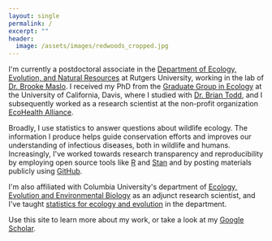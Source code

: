 ```yaml
---
layout: single
permalink: /
excerpt: ""
header:
  image: /assets/images/redwoods_cropped.jpg
---
```


I'm currently a postdoctoral associate in the [Department of Ecology, Evolution, and Natural Resources](https://deenr.rutgers.edu/) at Rutgers University, working in the lab of [Dr. Brooke Maslo](https://maslolab.wordpress.com/). I received my PhD from the [Graduate Group in Ecology](http://ecology.ucdavis.edu/) at the University of California, Davis, where I studied with [Dr. Brian Todd](http://toddlab.ucdavis.edu/), and I subsequently worked as a research scientist at the non-profit organization [EcoHealth Alliance](https://www.ecohealthalliance.org/).

Broadly, I use statistics to answer questions about wildlife ecology. The information I produce helps guide conservation efforts and improves our understanding of infectious diseases, both in wildlife and humans. Increasingly, I've worked towards research transparency and reproducibility by employing open source tools like [R](https://www.r-project.org/about.html) and [Stan](http://mc-stan.org/) and by posting materials publicly using [GitHub](https://github.com/eveskew). 

I'm also affiliated with Columbia University's department of [Ecology, Evolution and Environmental Biology](http://e3b.columbia.edu/) as an adjunct research scientist, and I've taught [statistics for ecology and evolution](https://github.com/eveskew/stats_eco_evo_spring2019) in the department.

Use this site to learn more about my work, or take a look at my [Google Scholar](https://scholar.google.com/citations?user=Y2tSgJwAAAAJ&hl=en).
